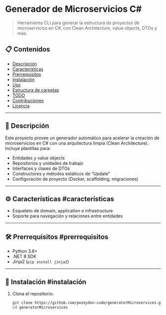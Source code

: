 # Generador de Microservicios C#

> Herramienta CLI para generar la estructura de proyectos de microservicios en C#, con Clean Architecture, value objects, DTOs y más.

## 📋 Contenidos

- [Descripción](#-descripción)  
- [Características](#-características)  
- [Prerrequisitos](#-prerrequisitos)  
- [Instalación](#-instalación)  
- [Uso](#uso)  
- [Estructura de carpetas](#estructura-de-carpetas)  
- [TODO](#todo)  
- [Contribuciones](#contribuciones)  
- [Licencia](#licencia)  

---

## 📖 Descripción

Este proyecto provee un generador automático para acelerar la creación de microservicios en C# con una arquitectura limpia (Clean Architecture). Incluye plantillas para:

- Entidades y value objects  
- Repositorios y unidades de trabajo  
- Interfaces y clases de DTOs  
- Constructores y métodos estáticos de “Update”  
- Configuración de proyecto (Docker, scaffolding, migraciones)

---

## ⚙️ Características #características

- Esqueleto de domain, application e infrastructure  
- Soporte para navegación y relaciones entre entidades  

---

## 🛠️ Prerrequisitos #prerrequisitos

- Python 3.8+  
- .NET 8 SDK  
- Jinja2 (`pip install jinja2`)  

---

## 🚀 Instalación #instalación

1. Clona el repositorio:
   ```bash
   git clone https://github.com/pozeydon-code/generatorMicroservices.git
   cd generatorMicroservices
